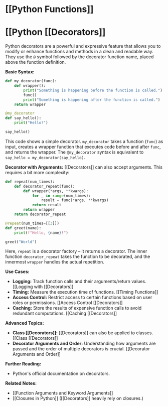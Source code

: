 # [[Python Functions]]
# [[Python [[Decorators]] 
Python decorators are a powerful and expressive feature that allows you to modify or enhance functions and methods in a clean and readable way.  They use the `@` symbol followed by the decorator function name, placed above the function definition.

**Basic Syntax:**

```python
def my_decorator(func):
    def wrapper():
        print("Something is happening before the function is called.")
        func()
        print("Something is happening after the function is called.")
    return wrapper

@my_decorator
def say_hello():
    print("Hello!")

say_hello()
```

This code shows a simple decorator. `my_decorator` takes a function (`func`) as input, creates a wrapper function that executes code before and after `func`, and returns the wrapper. The `@my_decorator` syntax is equivalent to `say_hello = my_decorator(say_hello)`.


**Decorator with Arguments:**
 [[Decorators]] can also accept arguments.  This requires a bit more complexity:

```python
def repeat(num_times):
    def decorator_repeat(func):
        def wrapper(*args, **kwargs):
            for _ in range(num_times):
                result = func(*args, **kwargs)
            return result
        return wrapper
    return decorator_repeat

@repeat(num_times=[[3]])
def greet(name):
    print(f"Hello, {name}!")

greet("World")
```

Here, `repeat` is a decorator factory – it returns a decorator.  The inner function `decorator_repeat` takes the function to be decorated, and the innermost `wrapper` handles the actual repetition.


**Use Cases:**

* **Logging:**  Track function calls and their arguments/return values. [[Logging with [[Decorators]]
* **Timing:** Measure the execution time of functions. [[Timing Functions]]
* **Access Control:** Restrict access to certain functions based on user roles or permissions. [[Access Control [[Decorators]]
* **Caching:** Store the results of expensive function calls to avoid redundant computations. [[Caching [[Decorators]]


**Advanced Topics:**

* **Class [[Decorators]]:** [[Decorators]] can also be applied to classes. [[Class [[Decorators]]
* **Decorator Arguments and Order:** Understanding how arguments are passed and the order of multiple decorators is crucial. [[Decorator Arguments and Order]]

**Further Reading:**

* Python's official documentation on decorators.


**Related Notes:**

* [[Function Arguments and Keyword Arguments]]
* [[Closures in Python]]  ([[Decorators]] heavily rely on closures.)
